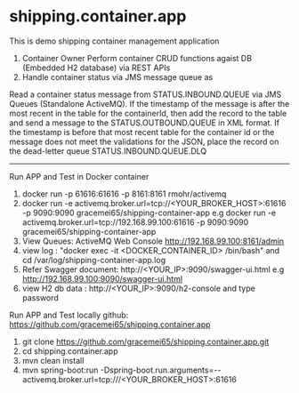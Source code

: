 # shipping.container.app
This is demo shipping container management application 
1. Container Owner Perform container CRUD functions agaist DB (Embedded H2 database) via REST APIs
2. Handle container status via JMS message queue as

Read a container status message from STATUS.INBOUND.QUEUE via JMS Queues (Standalone ActiveMQ).
If the timestamp of the message is after the most recent in the table for the containerId, then add the record to the table and 
send a message to the STATUS.OUTBOUND.QUEUE in XML format.
If the timestamp is before that most recent table for the container id or the message does not meet the validations for the JSON, 
place the record on the dead-letter queue STATUS.INBOUND.QUEUE.DLQ

*********************************************************************************************************************************************

Run APP and Test in Docker container
1. docker run -p 61616:61616 -p 8161:8161 rmohr/activemq
2. docker run -e activemq.broker.url=tcp://<YOUR_BROKER_HOST>:61616 -p 9090:9090 gracemei65/shipping-container-app 
       e.g docker run -e activemq.broker.url=tcp://192.168.99.100:61616 -p 9090:9090 gracemei65/shipping-container-app 
3. View Queues: ActiveMQ Web Console http://192.168.99.100:8161/admin
4. view log : "docker exec -it <DOCKER_CONTAINER_ID> /bin/bash" and cd /var/log/shipping-container-app.log
5. Refer Swagger document: http://<YOUR_IP>:9090/swagger-ui.html 
         e.g http://192.168.99.100:9090/swagger-ui.html
6. view H2 db data : http://<YOUR_IP>:9090/h2-console and type password

Run APP and Test locally
github: https://github.com/gracemei65/shipping.container.app
1. git clone https://github.com/gracemei65/shipping.container.app.git
2. cd shipping.container.app 
3. mvn clean install 
4. mvn spring-boot:run -Dspring-boot.run.arguments=--activemq.broker.url=tcp:///<YOUR_BROKER_HOST>:61616



